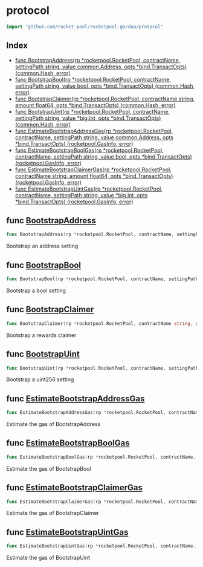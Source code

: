# protocol

```go
import "github.com/rocket-pool/rocketpool-go/dao/protocol"
```

## Index

- [func BootstrapAddress(rp *rocketpool.RocketPool, contractName, settingPath string, value common.Address, opts *bind.TransactOpts) (common.Hash, error)](<#func-bootstrapaddress>)
- [func BootstrapBool(rp *rocketpool.RocketPool, contractName, settingPath string, value bool, opts *bind.TransactOpts) (common.Hash, error)](<#func-bootstrapbool>)
- [func BootstrapClaimer(rp *rocketpool.RocketPool, contractName string, amount float64, opts *bind.TransactOpts) (common.Hash, error)](<#func-bootstrapclaimer>)
- [func BootstrapUint(rp *rocketpool.RocketPool, contractName, settingPath string, value *big.Int, opts *bind.TransactOpts) (common.Hash, error)](<#func-bootstrapuint>)
- [func EstimateBootstrapAddressGas(rp *rocketpool.RocketPool, contractName, settingPath string, value common.Address, opts *bind.TransactOpts) (rocketpool.GasInfo, error)](<#func-estimatebootstrapaddressgas>)
- [func EstimateBootstrapBoolGas(rp *rocketpool.RocketPool, contractName, settingPath string, value bool, opts *bind.TransactOpts) (rocketpool.GasInfo, error)](<#func-estimatebootstrapboolgas>)
- [func EstimateBootstrapClaimerGas(rp *rocketpool.RocketPool, contractName string, amount float64, opts *bind.TransactOpts) (rocketpool.GasInfo, error)](<#func-estimatebootstrapclaimergas>)
- [func EstimateBootstrapUintGas(rp *rocketpool.RocketPool, contractName, settingPath string, value *big.Int, opts *bind.TransactOpts) (rocketpool.GasInfo, error)](<#func-estimatebootstrapuintgas>)


## func [BootstrapAddress](<https://github.com/rocket-pool/rocketpool-go/blob/release/dao/protocol/dao.go#L74>)

```go
func BootstrapAddress(rp *rocketpool.RocketPool, contractName, settingPath string, value common.Address, opts *bind.TransactOpts) (common.Hash, error)
```

Bootstrap an address setting

## func [BootstrapBool](<https://github.com/rocket-pool/rocketpool-go/blob/release/dao/protocol/dao.go#L26>)

```go
func BootstrapBool(rp *rocketpool.RocketPool, contractName, settingPath string, value bool, opts *bind.TransactOpts) (common.Hash, error)
```

Bootstrap a bool setting

## func [BootstrapClaimer](<https://github.com/rocket-pool/rocketpool-go/blob/release/dao/protocol/dao.go#L98>)

```go
func BootstrapClaimer(rp *rocketpool.RocketPool, contractName string, amount float64, opts *bind.TransactOpts) (common.Hash, error)
```

Bootstrap a rewards claimer

## func [BootstrapUint](<https://github.com/rocket-pool/rocketpool-go/blob/release/dao/protocol/dao.go#L50>)

```go
func BootstrapUint(rp *rocketpool.RocketPool, contractName, settingPath string, value *big.Int, opts *bind.TransactOpts) (common.Hash, error)
```

Bootstrap a uint256 setting

## func [EstimateBootstrapAddressGas](<https://github.com/rocket-pool/rocketpool-go/blob/release/dao/protocol/dao.go#L64>)

```go
func EstimateBootstrapAddressGas(rp *rocketpool.RocketPool, contractName, settingPath string, value common.Address, opts *bind.TransactOpts) (rocketpool.GasInfo, error)
```

Estimate the gas of BootstrapAddress

## func [EstimateBootstrapBoolGas](<https://github.com/rocket-pool/rocketpool-go/blob/release/dao/protocol/dao.go#L16>)

```go
func EstimateBootstrapBoolGas(rp *rocketpool.RocketPool, contractName, settingPath string, value bool, opts *bind.TransactOpts) (rocketpool.GasInfo, error)
```

Estimate the gas of BootstrapBool

## func [EstimateBootstrapClaimerGas](<https://github.com/rocket-pool/rocketpool-go/blob/release/dao/protocol/dao.go#L88>)

```go
func EstimateBootstrapClaimerGas(rp *rocketpool.RocketPool, contractName string, amount float64, opts *bind.TransactOpts) (rocketpool.GasInfo, error)
```

Estimate the gas of BootstrapClaimer

## func [EstimateBootstrapUintGas](<https://github.com/rocket-pool/rocketpool-go/blob/release/dao/protocol/dao.go#L40>)

```go
func EstimateBootstrapUintGas(rp *rocketpool.RocketPool, contractName, settingPath string, value *big.Int, opts *bind.TransactOpts) (rocketpool.GasInfo, error)
```

Estimate the gas of BootstrapUint

